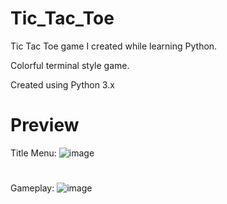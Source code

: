 # Tic_Tac_Toe
Tic Tac Toe game I created while learning Python.

Colorful terminal style game.

Created using Python 3.x

# Preview
Title Menu:
![image](https://user-images.githubusercontent.com/68248054/121975975-7a696900-cd48-11eb-8d2b-a6c484ca18b5.png)
#
Gameplay:
![image](https://user-images.githubusercontent.com/68248054/121975773-1050c400-cd48-11eb-9813-4a5f81337af4.png)

